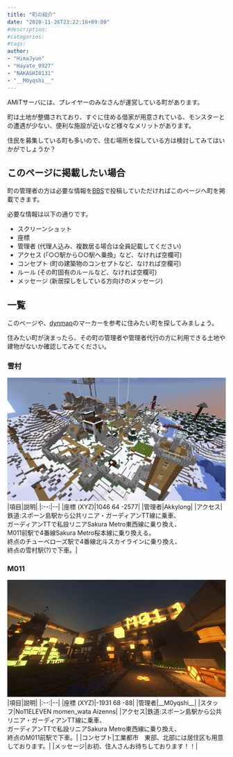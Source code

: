 ```yaml
---
title: "町の紹介"
date: "2020-11-26T23:22:16+09:00"
#description:
#categories:
#tags:
author:
- "HimaJyun"
- "Hayate_0927"
- "NAKASHI0131"
- "__M0yqshi__"
---
```


AMiTサーバには、プレイヤーのみなさんが運営している町があります。

町は土地が整備されており、すぐに住める借家が用意されている、モンスターとの遭遇が少ない、便利な施設が近いなど様々なメリットがあります。

住民を募集している町も多いので、住む場所を探している方は検討してみてはいかがでしょうか？

## このページに掲載したい場合
町の管理者の方は必要な情報を[BBS](/bbs/viewforum.php?f=15)で投稿していただければこのページへ町を掲載できます。

必要な情報は以下の通りです。

- スクリーンショット
- 座標
- 管理者 (代理人込み、複数居る場合は全員記載してください)
- アクセス (「○○駅から○○駅へ乗換」など、なければ空欄可)
- コンセプト (町の建築物のコンセプトなど、なければ空欄可)
- ルール (その町固有のルールなど、なければ空欄可)
- メッセージ (新居探しをしている方向けのメッセージ)

## 一覧
このページや、[dynmap](/dynmap/)のマーカーを参考に住みたい町を探してみましょう。

住みたい町が決まったら、その町の管理者や管理者代行の方に利用できる土地や建物がないか確認してみてください。

### 雪村
![雪村](yukimura.png?20201126)
|項目|説明|
|:--:|--|
|座標 (XYZ)|1046 64 -2577|
|管理者|Akkylong|
|アクセス|鉄道:スポーン島駅から公共リニア・ガーディアンTT線に乗車、<br>ガーディアンTTで私設リニアSakura Metro東西線に乗り換え、<br>M011前駅で4番線Sakura Metro桜本線に乗り換える。<br>終点のチューベローズ駅で4番線北斗スカイラインに乗り換え、<br>終点の雪村駅(?)で下車。|

### M011
![M011](m011.png?20201130)
|項目|説明|
|:--:|--|
|座標 (XYZ)|-1931 68 -88|
|管理者|\_\_M0yqshi\_\_|
|スタッフ|No11ELEVEN momen_wata Aizenns|
|アクセス|鉄道:スポーン島駅から公共リニア・ガーディアンTT線に乗車、<br>ガーディアンTTで私設リニアSakura Metro東西線に乗り換え、<br>終点のM011前駅で下車。|
|コンセプト|工業都市　東部、北部には居住区も用意しております。|
|メッセージ|お初、住人さんお待ちしております！！|


<!-- **メッセージ** -->

